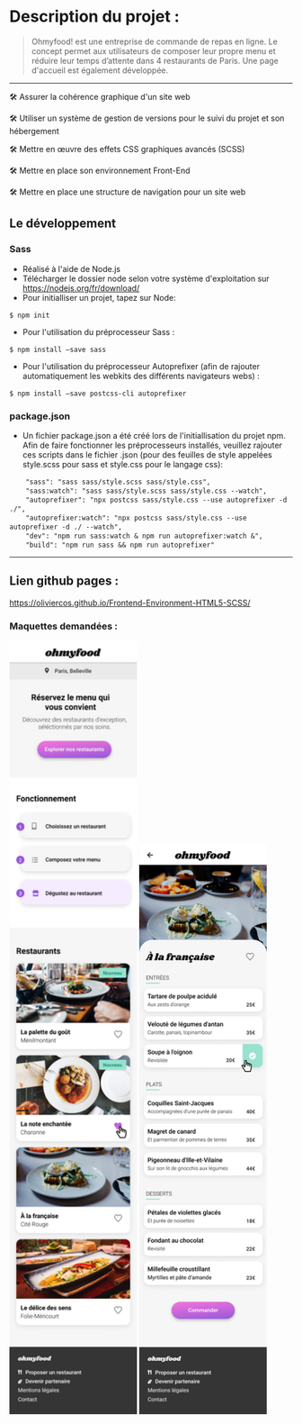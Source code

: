 # Description du projet :
 > Ohmyfood! est une entreprise de commande de repas en ligne. Le concept permet aux utilisateurs de composer leur propre menu et  réduire leur temps d’attente dans 4 restaurants de Paris. Une page d'accueil est également développée.

***

🛠️ Assurer la cohérence graphique d'un site web

🛠️ Utiliser un système de gestion de versions pour le suivi du projet et son hébergement

🛠️ Mettre en œuvre des effets CSS graphiques avancés (SCSS)

🛠️ Mettre en place son environnement Front-End

🛠️ Mettre en place une structure de navigation pour un site web

## Le développement
### Sass
* Réalisé à l'aide de Node.js 
* Télécharger le dossier node selon votre système d'exploitation sur https://nodejs.org/fr/download/
* Pour initialliser un projet, tapez sur Node:
```
$ npm init
```
* Pour l'utilisation du préprocesseur Sass : 
```
$ npm install –save sass
```
* Pour l'utilisation du préprocesseur Autoprefixer (afin de rajouter automatiquement les webkits des différents navigateurs webs) : 
```
$ npm install –save postcss-cli autoprefixer
```
### package.json
* Un fichier package.json a été créé lors de l'initiallisation du projet npm. Afin de faire fonctionner les préprocesseurs installés, veuillez rajouter ces scripts dans le fichier .json (pour des feuilles de style appelées style.scss pour sass et style.css pour le langage css):
```
    "sass": "sass sass/style.scss sass/style.css",
    "sass:watch": "sass sass/style.scss sass/style.css --watch",
    "autoprefixer": "npx postcss sass/style.css --use autoprefixer -d ./",
    "autoprefixer:watch": "npx postcss sass/style.css --use autoprefixer -d ./ --watch",
    "dev": "npm run sass:watch & npm run autoprefixer:watch &",
    "build": "npm run sass && npm run autoprefixer"
```

***

## Lien github pages : 
https://oliviercos.github.io/Frontend-Environment-HTML5-SCSS/

### Maquettes demandées : 

<img alt="Maquette de la page d'accueil demandée" width=45% src="Accueil.png"></img> <img alt="Maquette d'une des pages restaurant demandée" width=45% src="Menu.png"></img>